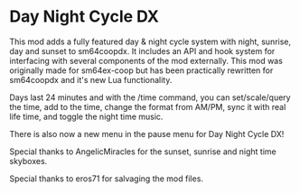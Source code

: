 # Day Night Cycle DX

This mod adds a fully featured day & night cycle system with night, sunrise, day and sunset to sm64coopdx. It includes an API and hook system for interfacing with several components of the mod externally. This mod was originally made for sm64ex-coop but has been practically rewritten for sm64coopdx and it's new Lua functionality.

Days last 24 minutes and with the /time command, you can set/scale/query the time, add to the time, change the format from AM/PM, sync it with real life time, and toggle the night time music.

There is also now a new menu in the pause menu for Day Night Cycle DX!

Special thanks to AngelicMiracles for the sunset, sunrise and night time skyboxes.

Special thanks to eros71 for salvaging the mod files.